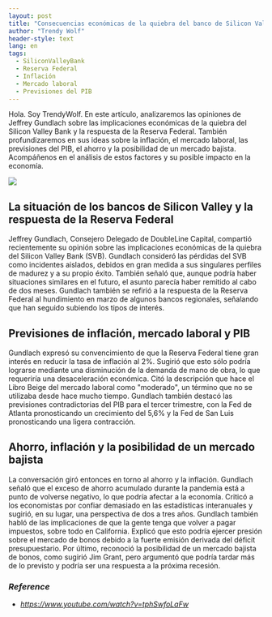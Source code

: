 ```yaml
---
layout: post
title: "Consecuencias económicas de la quiebra del banco de Silicon Valley y respuesta de la Reserva Federal"
author: "Trendy Wolf"
header-style: text
lang: en
tags:
  - SiliconValleyBank
  - Reserva Federal
  - Inflación
  - Mercado laboral
  - Previsiones del PIB
---
```


Hola. Soy TrendyWolf. En este artículo, analizaremos las opiniones de Jeffrey Gundlach sobre las implicaciones económicas de la quiebra del Silicon Valley Bank y la respuesta de la Reserva Federal. También profundizaremos en sus ideas sobre la inflación, el mercado laboral, las previsiones del PIB, el ahorro y la posibilidad de un mercado bajista. Acompáñenos en el análisis de estos factores y su posible impacto en la economía.

<img
    src="https://i.ytimg.com/vi/tphSwfoLaFw/hqdefault.jpg"
/>


## La situación de los bancos de Silicon Valley y la respuesta de la Reserva Federal
Jeffrey Gundlach, Consejero Delegado de DoubleLine Capital, compartió recientemente su opinión sobre las implicaciones económicas de la quiebra del Silicon Valley Bank (SVB). Gundlach consideró las pérdidas del SVB como incidentes aislados, debidos en gran medida a sus singulares perfiles de madurez y a su propio éxito. También señaló que, aunque podría haber situaciones similares en el futuro, el asunto parecía haber remitido al cabo de dos meses. Gundlach también se refirió a la respuesta de la Reserva Federal al hundimiento en marzo de algunos bancos regionales, señalando que han seguido subiendo los tipos de interés.

## Previsiones de inflación, mercado laboral y PIB
Gundlach expresó su convencimiento de que la Reserva Federal tiene gran interés en reducir la tasa de inflación al 2%. Sugirió que esto sólo podría lograrse mediante una disminución de la demanda de mano de obra, lo que requeriría una desaceleración económica. Citó la descripción que hace el Libro Beige del mercado laboral como "moderado", un término que no se utilizaba desde hace mucho tiempo. Gundlach también destacó las previsiones contradictorias del PIB para el tercer trimestre, con la Fed de Atlanta pronosticando un crecimiento del 5,6% y la Fed de San Luis pronosticando una ligera contracción.

## Ahorro, inflación y la posibilidad de un mercado bajista
La conversación giró entonces en torno al ahorro y la inflación. Gundlach señaló que el exceso de ahorro acumulado durante la pandemia está a punto de volverse negativo, lo que podría afectar a la economía. Criticó a los economistas por confiar demasiado en las estadísticas interanuales y sugirió, en su lugar, una perspectiva de dos a tres años. Gundlach también habló de las implicaciones de que la gente tenga que volver a pagar impuestos, sobre todo en California. Explicó que esto podría ejercer presión sobre el mercado de bonos debido a la fuerte emisión derivada del déficit presupuestario. Por último, reconoció la posibilidad de un mercado bajista de bonos, como sugirió Jim Grant, pero argumentó que podría tardar más de lo previsto y podría ser una respuesta a la próxima recesión.


### _Reference_
- _https://www.youtube.com/watch?v=tphSwfoLaFw_

